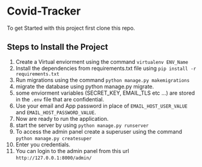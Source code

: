 # Covid-Tracker

To get Started with this project first clone this repo.

## Steps to Install the Project
1. Create a Virtual enviorment using the command `virtualenv ENV_Name`
2. Install the dependencies from requirements.txt file using `pip install -r requirements.txt`
3. Run migrations using the command `python manage.py makemigrations`
4. migrate the database using python manage.py migrate.
5. some enviorment variables (SECRET_KEY, EMAIL_TLS etc ...) are stored in the `.env` file that are confidential.
6. Use your email and App password in place of `EMAIL_HOST_USER_VALUE` and `EMAIL_HOST_PASSWORD_VALUE`.
7. Now are ready to run the application.
8. start the server by using `python manage.py runserver`
9. To access the admin panel create a superuser using the command `python manage.py createsuper`
10. Enter you credentials.
11. You can login to the admin panel from this url `http://127.0.0.1:8000/admin/`

